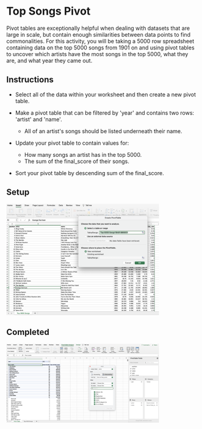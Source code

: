 # Top Songs Pivot

Pivot tables are exceptionally helpful when dealing with datasets that are large in scale, but contain enough similarities between data points to find commonalities. For this activity, you will be taking a 5000 row spreadsheet containing data on the top 5000 songs from 1901 on and using pivot tables to uncover which artists have the most songs in the top 5000, what they are, and what year they came out.

## Instructions

- Select all of the data within your worksheet and then create a new pivot table.

- Make a pivot table that can be filtered by 'year' and contains two rows: 'artist' and 'name'.

  - All of an artist's songs should be listed underneath their name.

- Update your pivot table to contain values for:

  - How many songs an artist has in the top 5000.
  - The sum of the final_score of their songs.

- Sort your pivot table by descending sum of the final_score.

## Setup

<img src="images/pivotsetup.png" width="400" />

## Completed

<img src="images/topsongspivot.png" width="400" />
